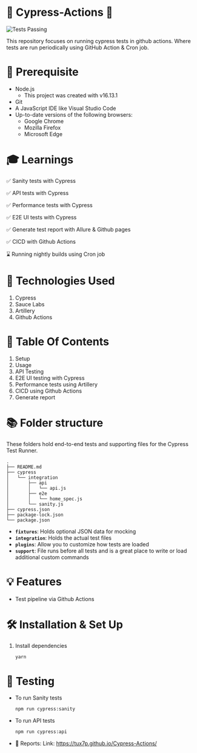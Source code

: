 # 🌟 Cypress-Actions 🌟 
![Tests Passing](https://github.com/tux7P/Cypress-Actions/actions/workflows/sanity.yml/badge.svg)

This repository focuses on running cypress tests in github actions. Where tests are run periodically using GitHub Action & Cron job.

# 📝 Prerequisite
* Node.js
    * This project was created with v16.13.1
* Git
* A JavaScript IDE like Visual Studio Code
* Up-to-date versions of the following browsers:
    * Google Chrome
    * Mozilla Firefox
    * Microsoft Edge

# 🎓 Learnings

✅ Sanity tests with Cypress

✅ API tests with Cypress

✅ Performance tests with Cypress

✅ E2E UI tests with Cypress

✅ Generate test report with Allure & Github pages

✅ CICD with Github Actions

⌛ Running nightly builds using Cron job


# 🦾 Technologies Used

1. Cypress
2. Sauce Labs
3. Artillery 
4. Github Actions

# 💼 Table Of Contents

1. Setup
2. Usage
3. API Testing
4. E2E UI testing with Cypress
5. Performance tests using Artillery
6. CICD using Github Actions
7. Generate report

# 📚 Folder structure

These folders hold end-to-end tests and supporting files for the Cypress Test Runner.
```
.
├── README.md
├── cypress
│   └── integration
│       ├── api
│       │   └── api.js
│       ├── e2e
│       │   └── home_spec.js
│       └── sanity.js
├── cypress.json
├── package-lock.json
└── package.json

```
* **`fixtures`**: Holds optional JSON data for mocking
* **`integration`**: Holds the actual test files
* **`plugins`**: Allow you to customize how tests are loaded
* **`support`**: File runs before all tests and is a great place to write or load additional custom commands

# 💡 Features

* Test pipeline via Github Actions

# 🛠 Installation & Set Up
 
1. Install dependencies

   ```sh
   yarn
   ```

# 🧪 Testing

* To run Sanity tests

   ```sh
   npm run cypress:sanity
   ```
* To run API tests

   ```sh
   npm run cypress:api
   ```
   
* 📝 Reports:
Link: https://tux7p.github.io/Cypress-Actions/